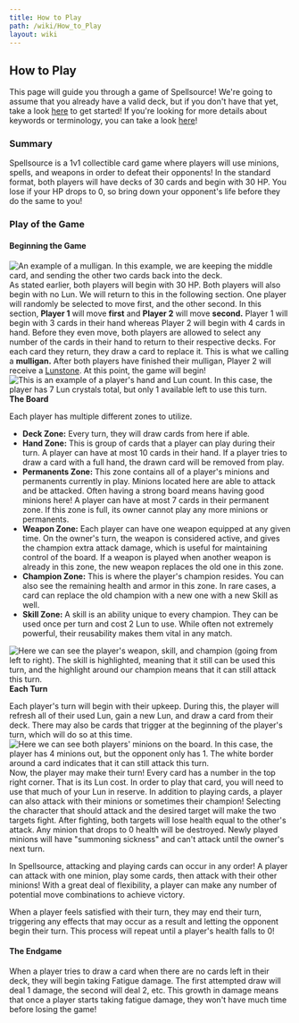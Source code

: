 ```yaml
---
title: How to Play
path: /wiki/How_to_Play
layout: wiki
---
```


## How to Play

This page will guide you through a game of Spellsource! We're going to
assume that you already have a valid deck, but if you don't have that
yet, take a look [here](/wiki/Building_a_Deck "wikilink") to get started! If
you're looking for more details about keywords or terminology, you can
take a look [here](/wiki/Keywords "wikilink")!

### Summary

Spellsource is a 1v1 collectible card game where players will use
minions, spells, and weapons in order to defeat their opponents! In the
standard format, both players will have decks of 30 cards and begin with
30 HP. You lose if your HP drops to 0, so bring down your opponent's
life before they do the same to you!

### Play of the Game

#### Beginning the Game

![An example of a mulligan. In this example, we are keeping the middle
card, and sending the other two cards back into the
deck.](Mulligan.png "fig:An example of a mulligan. In this example, we are keeping the middle card, and sending the other two cards back into the deck.")
As stated earlier, both players will begin with 30 HP. Both players will
also begin with no Lun. We will return to this in the following section.
One player will randomly be selected to move first, and the other
second. In this section, **Player 1** will move **first** and **Player
2** will move **second.** Player 1 will begin with 3 cards in their hand
whereas Player 2 will begin with 4 cards in hand. Before they even move,
both players are allowed to select any number of the cards in their hand
to return to their respective decks. For each card they return, they
draw a card to replace it. This is what we calling a **mulligan.** After
both players have finished their mulligan, Player 2 will receive a
[Lunstone](/wiki/Lunstone "wikilink"). At this point, the game will begin!
![This is an example of a player's hand and Lun count. In this case, the
player has 7 Lun crystals total, but only 1 available left to use this
turn.](Hand_and_Lun.png "fig:This is an example of a player's hand and Lun count. In this case, the player has 7 Lun crystals total, but only 1 available left to use this turn.")
**The Board**

Each player has multiple different zones to utilize.

-   **Deck Zone:** Every turn, they will draw cards from here if able.
-   **Hand Zone:** This is group of cards that a player can play during
    their turn. A player can have at most 10 cards in their hand. If a
    player tries to draw a card with a full hand, the drawn card will be
    removed from play.
-   **Permanents Zone:** This zone contains all of a player's minions
    and permanents currently in play. Minions located here are able to
    attack and be attacked. Often having a strong board means having
    good minions here! A player can have at most 7 cards in their
    permanent zone. If this zone is full, its owner cannot play any more
    minions or permanents.
-   **Weapon Zone:** Each player can have one weapon equipped at any
    given time. On the owner's turn, the weapon is considered active,
    and gives the champion extra attack damage, which is useful for
    maintaining control of the board. If a weapon is played when another
    weapon is already in this zone, the new weapon replaces the old one
    in this zone.
-   **Champion Zone:** This is where the player's champion resides. You
    can also see the remaining health and armor in this zone. In rare
    cases, a card can replace the old champion with a new one with a new
    Skill as well.
-   **Skill Zone:** A skill is an ability unique to every champion. They
    can be used once per turn and cost 2 Lun to use. While often not
    extremely powerful, their reusability makes them vital in any match.

![Here we can see the player's weapon, skill, and champion (going from
left to right). The skill is highlighted, meaning that it still can be
used this turn, and the highlight around our champion means that it can
still attack this
turn.](Screen_Shot_2019-08-01_at_10.34.06_AM.png "fig:Here we can see the player's weapon, skill, and champion (going from left to right). The skill is highlighted, meaning that it still can be used this turn, and the highlight around our champion means that it can still attack this turn.")
**Each Turn**

Each player's turn will begin with their upkeep. During this, the player
will refresh all of their used Lun, gain a new Lun, and draw a card from
their deck. There may also be cards that trigger at the beginning of the
player's turn, which will do so at this time. ![Here we can see both
players' minions on the board. In this case, the player has 4 minions
out, but the opponent only has 1. The white border around a card
indicates that it can still attack this
turn.](Minions.png "fig:Here we can see both players' minions on the board. In this case, the player has 4 minions out, but the opponent only has 1. The white border around a card indicates that it can still attack this turn.")
Now, the player may make their turn! Every card has a number in the top
right corner. That is its Lun cost. In order to play that card, you will
need to use that much of your Lun in reserve. In addition to playing
cards, a player can also attack with their minions or sometimes their
champion! Selecting the character that should attack and the desired
target will make the two targets fight. After fighting, both targets
will lose health equal to the other's attack. Any minion that drops to 0
health will be destroyed. Newly played minions will have "summoning
sickness" and can't attack until the owner's next turn.

In Spellsource, attacking and playing cards can occur in any order! A
player can attack with one minion, play some cards, then attack with
their other minions! With a great deal of flexibility, a player can make
any number of potential move combinations to achieve victory.

When a player feels satisfied with their turn, they may end their turn,
triggering any effects that may occur as a result and letting the
opponent begin their turn. This process will repeat until a player's
health falls to 0!

#### The Endgame

When a player tries to draw a card when there are no cards left in their
deck, they will begin taking Fatigue damage. The first attempted draw
will deal 1 damage, the second will deal 2, etc. This growth in damage
means that once a player starts taking fatigue damage, they won't have
much time before losing the game!
